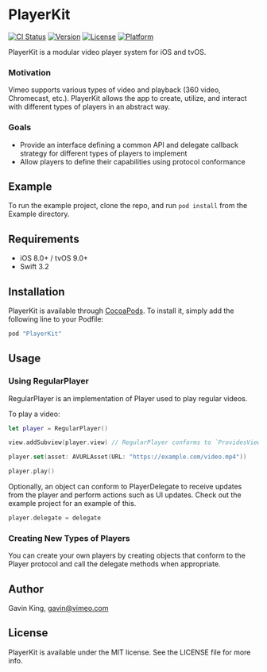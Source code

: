 # PlayerKit

[![CI Status](http://img.shields.io/travis/ghking/PlayerKit.svg?style=flat)](https://travis-ci.org/vimeo/PlayerKit)
[![Version](https://img.shields.io/cocoapods/v/PlayerKit.svg?style=flat)](http://cocoapods.org/pods/PlayerKit)
[![License](https://img.shields.io/cocoapods/l/PlayerKit.svg?style=flat)](http://cocoapods.org/pods/PlayerKit)
[![Platform](https://img.shields.io/cocoapods/p/PlayerKit.svg?style=flat)](http://cocoapods.org/pods/PlayerKit)

PlayerKit is a modular video player system for iOS and tvOS.

### Motivation

Vimeo supports various types of video and playback (360 video, Chromecast, etc.). PlayerKit allows the app to create, utilize, and interact with different types of players in an abstract way.

### Goals

- Provide an interface defining a common API and delegate callback strategy for different types of players to implement
- Allow players to define their capabilities using protocol conformance

## Example

To run the example project, clone the repo, and run `pod install` from the Example directory.

## Requirements

- iOS 8.0+ / tvOS 9.0+
- Swift 3.2

## Installation

PlayerKit is available through [CocoaPods](http://cocoapods.org). To install
it, simply add the following line to your Podfile:

```ruby
pod "PlayerKit"
```

## Usage

### Using RegularPlayer

RegularPlayer is an implementation of Player used to play regular videos.

To play a video:

```swift
let player = RegularPlayer()

view.addSubview(player.view) // RegularPlayer conforms to `ProvidesView`, so we can add its view

player.set(asset: AVURLAsset(URL: "https://example.com/video.mp4"))

player.play()
```

Optionally, an object can conform to PlayerDelegate to receive updates from the player and perform actions such as UI updates. Check out the example project for an example of this.

```swift
player.delegate = delegate
```

### Creating New Types of Players

You can create your own players by creating objects that conform to the Player protocol and call the delegate methods when appropriate.

## Author

Gavin King, gavin@vimeo.com

## License

PlayerKit is available under the MIT license. See the LICENSE file for more info.
